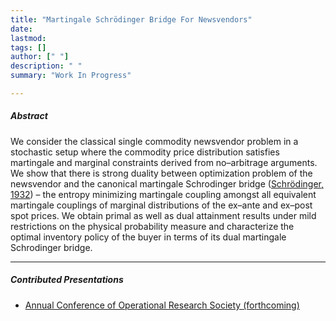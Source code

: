 ```yaml
---
title: "Martingale Schrödinger Bridge For Newsvendors" 
date: 
lastmod: 
tags: []
author: [" "]
description: " " 
summary: "Work In Progress" 

---
```


##### Abstract

We consider the classical single commodity newsvendor problem in a stochastic setup where the commodity price distribution satisfies martingale and marginal constraints derived from no–arbitrage arguments. We show that there is strong duality between optimization problem of the newsvendor and the canonical martingale Schrodinger bridge ([Schrödinger, 1932](http://www.numdam.org/item/AIHP_1932__2_4_269_0.pdf)) – the entropy minimizing martingale coupling amongst all equivalent martingale couplings of marginal distributions of the ex–ante and ex–post spot prices. We obtain primal as well as dual attainment results under mild restrictions on the physical probability measure and characterize the optimal inventory policy of the buyer in terms of its dual martingale Schrodinger bridge.

---

##### Contributed Presentations

+ [Annual Conference of Operational Research Society (forthcoming)](https://www.theorsociety.com/ORS/ORS/Events/2024/OR66/OR66.aspx?hkey=44a6f6b2-e40d-43d1-80f3-ee31bca1456b)

